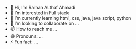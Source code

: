 - 👋 Hi, I’m Raihan ALthaf Ahmadi
- 👀 I’m interested in Full stack
- 🌱 I’m currently learning html, css, java, java script, python
- 💞️ I’m looking to collaborate on ...
- 📫 How to reach me ...
- 😄 Pronouns: ...
- ⚡ Fun fact: ...

<!---
hanz112/hanz112 is a ✨ special ✨ repository because its `README.md` (this file) appears on your GitHub profile.
You can click the Preview link to take a look at your changes.
--->
